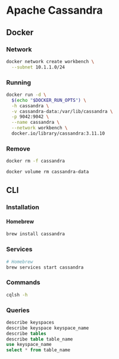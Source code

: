 # Apache Cassandra

<!--
https://github.com/instaclustr/cassandra-operator

https://app.pluralsight.com/library/courses/cassandra-developers/table-of-contents
https://app.pluralsight.com/library/courses/big-data-ldn-session-35/table-of-contents
https://app.pluralsight.com/library/courses/spark-kafka-cassandra-applying-lambda-architecture/table-of-contents

https://www.linkedin.com/learning/cassandra-data-modeling-essential-training/welcome
-->

## Docker

### Network

```sh
docker network create workbench \
  --subnet 10.1.1.0/24
```

### Running

```sh
docker run -d \
  $(echo "$DOCKER_RUN_OPTS") \
  -h cassandra \
  -v cassandra-data:/var/lib/cassandra \
  -p 9042:9042 \
  --name cassandra \
  --network workbench \
  docker.io/library/cassandra:3.11.10
```

<!-- ```sh
echo -e '[INFO]\thttp://127.0.0.1:9042'
```

| Login | Password |
| --- | --- |
| `admin` | `admin` | -->

### Remove

```sh
docker rm -f cassandra

docker volume rm cassandra-data
```

## CLI

### Installation

#### Homebrew

```sh
brew install cassandra
```

### Services

```sh
# Homebrew
brew services start cassandra
```

### Commands

```sh
cqlsh -h
```

### Queries

```sql
describe keyspaces
describe keyspace keyspace_name
describe tables
describe table table_name
use keyspace_name
select * from table_name
```
